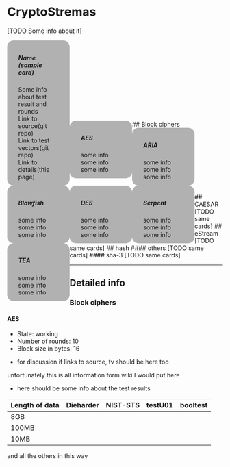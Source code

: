 # **CryptoStremas**
[TODO Some info about it]

<style>
.card {
    float: left;
    transition: 0.3s;
    border-radius: 15px;
    width: 25%;
    height: auto;
    padding: 10px;
    margin: auto;
    background-color: rgba(0, 0, 0, 0.3);
}

.card:hover {
    box-shadow: 0 8px 16px 0 rgba(0,0,0,0.2);
}
.container {
    padding: 2px 16px;
}
</style>

<div class="card">
  <div class="container">
    <h5><b>Name (sample card)</b></h5>
    Some info about test result and rounds<br/>
    Link to source(git repo)<br/>
    Link to test vectors(git repo)<br/>
    Link to details(this page)<br/>
  </div>
</div>
<br/>
<br/>
<br/>
<br/>
<br/>
<br/>
<br/>
<br/>
<br/>
<br/>
<br/>
## Block ciphers
<div class="card">
  <div class="container">
    <h5><b>AES</b></h5>
    some info<br/>
    some info<br/>
    some info<br/>
  </div>
</div>
<div class="card">
  <div class="container">
    <h5><b>ARIA</b></h5>
    some info<br/>
    some info<br/>
    some info<br/>
  </div>
</div>
<div class="card">
  <div class="container">
    <h5><b>Blowfish</b></h5>
    some info<br/>
    some info<br/>
    some info<br/>
  </div>
</div>
<div class="card">
  <div class="container">
    <h5><b>DES</b></h5>
    some info<br/>
    some info<br/>
    some info<br/>
  </div>
</div>
<div class="card">
  <div class="container">
    <h5><b>Serpent</b></h5>
    some info<br/>
    some info<br/>
    some info<br/>
  </div>
</div>
<div class="card">
  <div class="container">
    <h5><b>TEA</b></h5>
    some info<br/>
    some info<br/>
    some info<br/>
  </div>
</div>
<br/>
<br/>
<br/>
<br/>
<br/>
<br/>
<br/>
<br/>
<br/>
<br/>
## CAESAR
[TODO same cards]
## eStream
[TODO same cards]
## hash
#### others
[TODO same cards]
#### sha-3
[TODO same cards]

---
## **Detailed info**

### Block ciphers

#### AES
* State: working
* Number of rounds: 10
* Block size in bytes: 16

- for discussion if links to source, tv should be here too

unfortunately this is all information form wiki I would put here


- here should be some info about the test results

| Length of data | Dieharder | NIST-STS | testU01 | booltest
|--------------- | --------- | -------- | ------- | --------
| 8GB |   |   |   |
| 100MB |   |   |   |
| 10MB |   |   |   |

and all the others in this way
